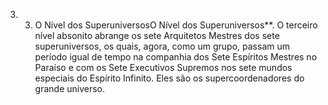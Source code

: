 ﻿3. 3. O Nível dos SuperuniversosO Nível dos Superuniversos**. O terceiro nível absonito abrange os sete Arquitetos Mestres dos sete superuniversos, os quais, agora, como um grupo, passam um período igual de tempo na companhia dos Sete Espíritos Mestres no Paraíso e com os Sete Executivos Supremos nos sete mundos especiais do Espírito Infinito. Eles são os supercoordenadores do grande universo.